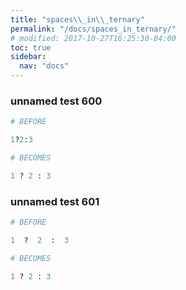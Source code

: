 ```yaml
---
title: "spaces\\_in\\_ternary"
permalink: "/docs/spaces_in_ternary/"
# modified: 2017-10-27T16:25:30-04:00
toc: true
sidebar:
  nav: "docs"
---
```

### unnamed test 600
```ruby
# BEFORE

1?2:3

```
```ruby
# BECOMES

1 ? 2 : 3

```
### unnamed test 601
```ruby
# BEFORE

1  ?  2  :  3

```
```ruby
# BECOMES

1 ? 2 : 3

```
